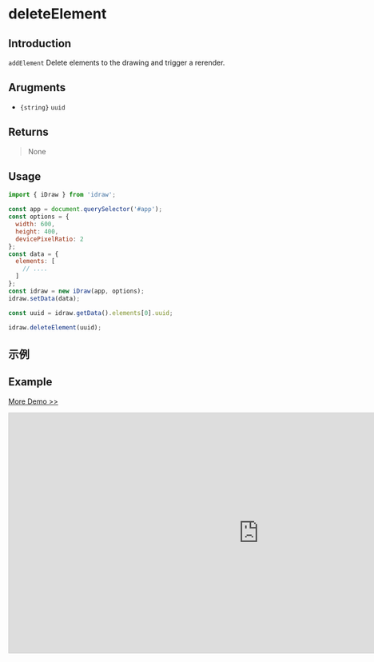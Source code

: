 # deleteElement

## Introduction

`addElement` Delete elements to the drawing and trigger a rerender.

## Arugments

- `{string}` `uuid`

## Returns

> None

## Usage

```js
import { iDraw } from 'idraw';

const app = document.querySelector('#app');
const options = {
  width: 600,
  height: 400,
  devicePixelRatio: 2
};
const data = {
  elements: [
    // ....
  ]
};
const idraw = new iDraw(app, options);
idraw.setData(data);

const uuid = idraw.getData().elements[0].uuid;

idraw.deleteElement(uuid);
```

## 示例

## Example

[More Demo >>](https://idraw.js.org/playground/?demo=api-deleteElement)

<iframe 
  src="https://idraw.js.org/playground/?demo=api-deleteElement&header=false&sider=false&default-editor-split=37" 
  width="1000" height="480" frameborder="no" border="0"
  style="border: 1px solid #cecece; margin: 0px auto;"
></iframe>
